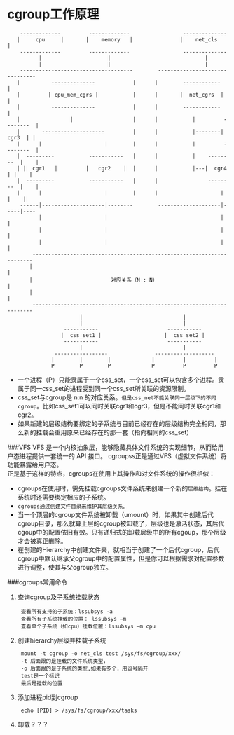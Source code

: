 cgroup工作原理
=============

		-------------         -------------                 --------------
	   |     cpu     |       |    memory   |               |    net_cls   |
	    -------------         -------------                 --------------
	          |                     |                              |       
	          |                     |                              |      
	    ------------------------------------        -------------------------------
	   |          --------------            |      |        ------------           |
	   |         | cpu_mem_cgrs |           |      |       |  net_cgrs  |          |
	   |          --------------            |      |        ------------           |
	   |                |                   |      |           |         --------  |
	   |       --------------------         |      |           |--------|  cgr3  | |
	   |      |                    |        |      |           |         --------  |
	   |  ---------           -----------   |      |           |    --------  |    |
	   | |  cgr1   |         |   cgr2    |  |      |           |---|  cgr4  | |    |
	   |  ---------           -----------   |      |                --------  |    |
	   |      |                    |        |      |                    |     |    |      
	    ------|--------------------|--------        --------------------|-----|----
	          |                    |                                    |     |
	          |                    |                                    |     |
	          |                    |                                    |     |
	        ----------------------------------------------------------------------
	       |                                                                      |
	       |                         对应关系（N : N）                             |
	       |                                                                      |
	        ----------------------------------------------------------------------
	                       |                                |
	                       |                                |
	                  -----------                      -----------
	                 |  css_set1 |                    |  css_set2 |
	                  -----------                      -----------
	                       |                                |
	               -----------------               -------------------
	              |        |        |             |         |         |
	              P        P        P             P         P         P
	              
* 一个进程（P）只能隶属于一个css_set，一个css_set可以包含多个进程。隶属于同一css_set的进程受到同一个css_set所关联的资源限制。
* css_set与cgroup是 n:n 的对应关系。`但是css_net不能关联同一层级下的不同cgroup`。比如css_set1可以同时关联cgr1和cgr3，但是不能同时关联cgr1和cgr2。
* 如果新建的层级结构要绑定的子系统与目前已经存在的层级结构完全相同，那么新的挂载会重用原来已经存在的那一套（指向相同的css_set）

###VFS
VFS 是一个内核抽象层，能够隐藏具体文件系统的实现细节，从而给用户态进程提供一套统一的 API 接口。
cgroupss正是通过VFS（虚拟文件系统）将功能暴露给用户态。        
正是基于这样的特点，cgroups在使用上其操作和对文件系统的操作很相似：

* cgroups在使用时，需先挂载cgroups文件系统来创建一个新的`层级结构`。挂在系统时还需要绑定相应的子系统。
* `cgroups通过创建文件目录来维护其层级关系`。
* 当一个顶层的cgroup文件系统被卸载（umount）时，如果其中创建后代cgroup目录，那么就算上层的cgroup被卸载了，层级也是激活状态，其后代cgoup中的配置依旧有效。只有递归式的卸载层级中的所有cgoup，那个层级才会被真正删除。
* 在创建的Hierarchy中创建文件夹，就相当于创建了一个后代cgroup，后代cgroup中默认继承父cgroup中的配置属性，但是你可以根据需求对配置参数进行调整，使其与父cgroup独立。

###cgroups常用命令
1. 查询cgroup及子系统挂载状态

		查看所有支持的子系统：lssubsys -a
		查看所有子系统挂载的位置： lssubsys –m
		查看单个子系统（如cpu）挂载位置：lssubsys –m cpu 
		
2. 创建hierarchy层级并挂载子系统

		mount -t cgroup -o net_cls test /sys/fs/cgroup/xxx/
		-t 后面跟的是挂载的文件系统类型，
		-o 后面跟的是子系统的类型,如果有多个，用逗号隔开
		test是一个标识
		最后是挂载的位置
3. 添加进程pid到cgroup

		echo [PID] > /sys/fs/cgroup/xxx/tasks		
4. 卸载？？？

